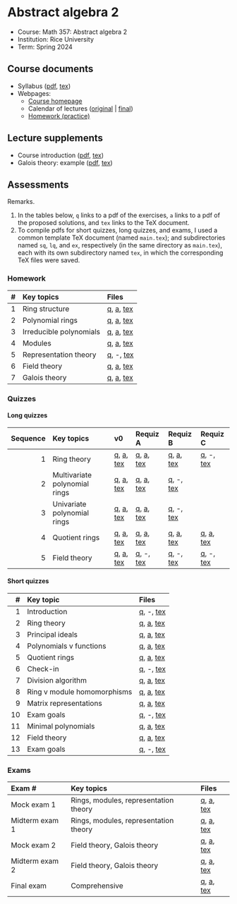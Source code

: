 # Abstract algebra 2

- Course: Math 357: Abstract algebra 2
- Institution: Rice University
- Term: Spring 2024



## Course documents

- Syllabus ([pdf](docs/pdf/syl.pdf), [tex](docs/tex/syl.tex))
- Webpages:
    - [Course homepage](webp/home.html)
    - Calendar of lectures ([original](webp/cal-v0.html) | [final](webp/cal-v9.html))
    - [Homework (practice)](webp/ph.html)

## Lecture supplements

- Course introduction ([pdf](lect/01/01.pdf), [tex](lect/01/01.tex))
- Galois theory: example ([pdf](lect/gte/gte.pdf), [tex](lect/gte/gte.tex))

## Assessments

Remarks.

1. In the tables below, `q` links to a pdf of the exercises, `a` links to a pdf of the proposed solutions, and `tex` links to the TeX document.
2. To compile pdfs for short quizzes, long quizzes, and exams, I used a common template TeX document (named `main.tex`); and subdirectories named `sq`, `lq`, and `ex`, respectively (in the same directory as `main.tex`), each with its own subdirectory named `tex`, in which the corresponding TeX files were saved.

### Homework

| # | Key topics              | Files                 |
|--:|:------------------------|:----------------------|
| 1 | Ring structure          | [q](assess/hw/01/01-q.pdf), [a](assess/hw/01/01-a.pdf), [tex](assess/hw/01/01.tex) |
| 2 | Polynomial rings        | [q](assess/hw/02/02-q.pdf), [a](assess/hw/02/02-a.pdf), [tex](assess/hw/02/02.tex) |
| 3 | Irreducible polynomials | [q](assess/hw/03/03-q.pdf), [a](assess/hw/03/03-a.pdf), [tex](assess/hw/03/03.tex) |
| 4 | Modules                 | [q](assess/hw/04/04-q.pdf), [a](assess/hw/04/04-a.pdf), [tex](assess/hw/04/04.tex) |
| 5 | Representation theory   | [q](assess/hw/05/05-q.pdf), -, [tex](assess/hw/05/05.tex) |
| 6 | Field theory            | [q](assess/hw/06/06-q.pdf), [a](assess/hw/06/06-a.pdf), [tex](assess/hw/06/06.tex) |
| 7 | Galois theory           | [q](assess/hw/07/07-q.pdf), [a](assess/hw/07/07-a.pdf), [tex](assess/hw/07/07.tex) |

### Quizzes

#### Long quizzes

| Sequence | Key topics             | v0 | Requiz A | Requiz B | Requiz C |
|---------:|:-----------------------|:---|:---------|:---------|:---------|
| 1 | Ring theory                   | [q](assess/lq/pdf/01.pdf), [a](assess/lq/pdf/01-sol.pdf), [tex](assess/lq/tex/01.tex) | [q](assess/lq/pdf/01A.pdf), [a](assess/lq/pdf/01A-sol.pdf), [tex](assess/lq/tex/01A.tex) | [q](assess/lq/pdf/01B.pdf), [a](assess/lq/pdf/01B-sol.pdf), [tex](assess/lq/tex/01B.tex) | [q](assess/lq/pdf/01C.pdf), -, [tex](assess/lq/tex/01C.tex) |
| 2 | Multivariate polynomial rings | [q](assess/lq/pdf/02.pdf), [a](assess/lq/pdf/02-sol.pdf), [tex](assess/lq/tex/02.tex) | [q](assess/lq/pdf/02A.pdf), [a](assess/lq/pdf/02A-sol.pdf), [tex](assess/lq/tex/02A.tex) | [q](assess/lq/pdf/02B.pdf), -, [tex](assess/lq/tex/02B.tex) |  |
| 3 | Univariate polynomial rings   | [q](assess/lq/pdf/03.pdf), [a](assess/lq/pdf/03-sol.pdf), [tex](assess/lq/tex/03.tex) | [q](assess/lq/pdf/03A.pdf), [a](assess/lq/pdf/03A-sol.pdf), [tex](assess/lq/tex/03A.tex) | [q](assess/lq/pdf/03B.pdf), -, [tex](assess/lq/tex/03B.tex) |  |
| 4 | Quotient rings                | [q](assess/lq/pdf/04.pdf), [a](assess/lq/pdf/04-sol.pdf), [tex](assess/lq/tex/04.tex) | [q](assess/lq/pdf/04A.pdf), [a](assess/lq/pdf/04A-sol.pdf), [tex](assess/lq/tex/04A.tex) | [q](assess/lq/pdf/04B.pdf), [a](assess/lq/pdf/04B-sol.pdf), [tex](assess/lq/tex/04B.tex) | [q](assess/lq/pdf/04C.pdf), [a](assess/lq/pdf/04C-sol.pdf), [tex](assess/lq/tex/04C.tex) |
| 5 | Field theory                  | [q](assess/lq/pdf/05.pdf), [a](assess/lq/pdf/05-sol.pdf), [tex](assess/lq/tex/05.tex) | [q](assess/lq/pdf/05A.pdf), -, [tex](assess/lq/tex/05A.tex) | [q](assess/lq/pdf/05B.pdf), -, [tex](assess/lq/tex/05B.tex) | [q](assess/lq/pdf/05C.pdf), -, [tex](assess/lq/tex/05C.tex) |

#### Short quizzes

|  # | Key topic                   | Files                 |
|---:|:----------------------------|:----------------------|
|  1 | Introduction                | [q](assess/sq/pdf/01.pdf), -, [tex](assess/sq/pdf/01.tex) |
|  2 | Ring theory                 | [q](assess/sq/pdf/02.pdf), [a](assess/sq/pdf/02-sol.pdf), [tex](assess/sq/pdf/02.tex) |
|  3 | Principal ideals            | [q](assess/sq/pdf/03.pdf), [a](assess/sq/pdf/03-sol.pdf), [tex](assess/sq/pdf/03.tex) |
|  4 | Polynomials v functions     | [q](assess/sq/pdf/04.pdf), [a](assess/sq/pdf/04-sol.pdf), [tex](assess/sq/pdf/04.tex) |
|  5 | Quotient rings              | [q](assess/sq/pdf/05.pdf), [a](assess/sq/pdf/05-sol.pdf), [tex](assess/sq/pdf/05.tex) |
|  6 | Check-in                    | [q](assess/sq/pdf/06.pdf), -, [tex](assess/sq/pdf/06.tex) |
|  7 | Division algorithm          | [q](assess/sq/pdf/07.pdf), [a](assess/sq/pdf/07-sol.pdf), [tex](assess/sq/pdf/07.tex) |
|  8 | Ring v module homomorphisms | [q](assess/sq/pdf/08.pdf), [a](assess/sq/pdf/08-sol.pdf), [tex](assess/sq/pdf/08.tex) |
|  9 | Matrix representations      | [q](assess/sq/pdf/09.pdf), [a](assess/sq/pdf/09-sol.pdf), [tex](assess/sq/pdf/09.tex) |
| 10 | Exam goals                  | [q](assess/sq/pdf/10.pdf), -, [tex](assess/sq/pdf/10.tex) |
| 11 | Minimal polynomials         | [q](assess/sq/pdf/11.pdf), [a](assess/sq/pdf/11-sol.pdf), [tex](assess/sq/pdf/11.tex) |
| 12 | Field theory                | [q](assess/sq/pdf/12.pdf), [a](assess/sq/pdf/12-sol.pdf), [tex](assess/sq/pdf/12.tex) |
| 13 | Exam goals                  | [q](assess/sq/pdf/13.pdf), -, [tex](assess/sq/pdf/13.tex) |

### Exams

| Exam #         | Key topics                            | Files                 |
|:---------------|:--------------------------------------|:----------------------|
| Mock exam 1    | Rings, modules, representation theory | [q](), [a](), [tex]() |
| Midterm exam 1 | Rings, modules, representation theory | [q](), [a](), [tex]() |
| Mock exam 2    | Field theory, Galois theory           | [q](), [a](), [tex]() |
| Midterm exam 2 | Field theory, Galois theory           | [q](), [a](), [tex]() |
| Final exam     | Comprehensive                         | [q](), [a](), [tex]() |
